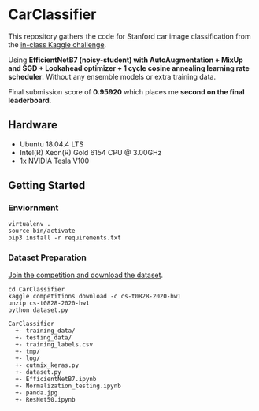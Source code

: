 # CarClassifier
This repository gathers the code for Stanford car image classification from the [in-class Kaggle challenge](https://www.kaggle.com/c/cs-t0828-2020-hw1).

Using __EfficientNetB7 (noisy-student) with AutoAugmentation + MixUp and SGD + Lookahead optimizer + 1 cycle cosine annealing learning rate scheduler__.
Without any ensemble models or extra training data.

Final submission score of __0.95920__ which places me __second on the final leaderboard__.


## Hardware
- Ubuntu 18.04.4 LTS
- Intel(R) Xeon(R) Gold 6154 CPU @ 3.00GHz
- 1x NVIDIA Tesla V100


## Getting Started
### Enviornment
```
virtualenv .
source bin/activate
pip3 install -r requirements.txt
```

### Dataset Preparation
[Join the competition and download the dataset](https://www.kaggle.com/c/cs-t0828-2020-hw1/data).
```
cd CarClassifier
kaggle competitions download -c cs-t0828-2020-hw1
unzip cs-t0828-2020-hw1
python dataset.py
```
```
CarClassifier
  +- training_data/
  +- testing_data/
  +- training_labels.csv
  +- tmp/
  +- log/
  +- cutmix_keras.py
  +- dataset.py
  +- EfficientNetB7.ipynb
  +- Normalization_testing.ipynb
  +- panda.jpg
  +- ResNet50.ipynb
```
